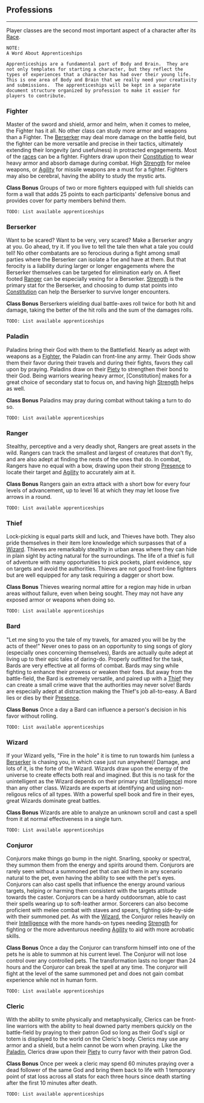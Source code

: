 ## Professions

_____

Player classes are the second most important aspect of a character after its [Race](#Races).

```text
NOTE:
A Word About Apprenticeships

Apprenticeships are a fundamental part of Body and Brain.  They are not only templates for starting a character, but they reflect the types of experiences that a character has had over their young life.  This is one area of Body and Brain that we really need your creativity and submissions.  The apprenticeships will be kept in a separate document structure organized by profession to make it easier for players to contribute.
```

### Fighter

Master of the sword and shield, armor and helm, when it comes to melee, the Fighter has it all.  No other class can study more armor and weapons than a Fighter.  The [Berserker](#Berserker) may deal more damage on the battle field, but the fighter can be more versatile and precise in their tactics, ultimately extending their longevity (and usefulness) in protracted engagements.
Most of the [races](#Races) can be a fighter.  Fighters draw upon their [Constitution](#Constitution) to wear heavy armor and absorb damage during combat.  High [Strength](#Strength) for melee weapons, or [Agility](#Agility) for missile weapons are a must for a fighter.  Fighters may also be cerebral, having the ability to study the mystic arts.  

__Class Bonus__
Groups of two or more fighters equipped with full shields can form a wall that adds 25 points to each participants' defensive bonus and provides cover for party members behind them.
 
```todo
TODO: List available apprenticeships
```

### Berserker

Want to be scared?  Want to be very, very scared?  Make a Berserker angry at you.  Go ahead, try it.  If you live to tell the tale then what a tale you could tell!  No other combatants are so ferocious during a fight among small parties where the Berserker can isolate a foe and have at them.  But that ferocity is a liability during larger or longer engagements where the Berserker themselves can be targeted for elimination early on.  A fleet footed [Ranger](#Ranger) can be especially vexing for a Berserker.    [Strength](#Strength) is the primary stat for the Berserker, and choosing to dump stat points into [Constitution](#Constitution) can help the Berserker to survive longer encounters.

__Class Bonus__
Berserkers wielding dual battle-axes roll twice for both hit and damage, taking the better of the hit rolls and the sum of the damages rolls.

```todo
TODO: List available apprenticeships
```

### Paladin

Paladins bring their God with them to the Battlefield.  Nearly as adept with weapons as a [Fighter](#Fighter), the Paladin can front-line any army.  Their Gods show them their favor during their travels and during their fights, favors they call upon by praying.  Paladins draw on their [Piety](#Piety) to strengthen their bond to their God.  Being warriors wearing heavy armor, [Constitution] makes for a great choice of secondary stat to focus on, and having high [Strength](#Strength) helps as well.  

__Class Bonus__
Paladins may pray during combat without taking a turn to do so.

```todo
TODO: List available apprenticeships
```

### Ranger

Stealthy, perceptive and a very deadly shot, Rangers are great assets in the wild.  Rangers can track the smallest and largest of creatures that don't fly, and are also adept at finding the nests of the ones that do.  In combat, Rangers have no equal with a bow, drawing upon their strong [Presence](#Presence) to locate their target and [Agility](#Agility) to accurately aim at it.

__Class Bonus__
Rangers gain an extra attack with a short bow for every four levels of advancement, up to level 16 at which they may let loose five arrows in a round.

```todo
TODO: List available apprenticeships
```

### Thief

Lock-picking is equal parts skill and luck, and Thieves have both.  They also pride themselves in their item lore knowledge which surpasses that of a [Wizard](#Wizard).  Thieves are remarkably stealthy in urban areas where they can hide in plain sight by acting natural for the surroundings.  The life of a thief is full of adventure with many opportunities to pick pockets, plant evidence, spy on targets and avoid the authorities.  Thieves are not good front-line fighters but are well equipped for any task requiring a dagger or short bow.

__Class Bonus__
Thieves wearing normal attire for a region may hide in urban areas without failure, even when being sought.  They may not have any exposed armor or weapons when doing so.

```todo
TODO: List available apprenticeships
```

### Bard

"Let me sing to you the tale of my travels, for amazed you will be by the acts of thee!"  Never ones to pass on an opportunity to sing songs of glory (especially ones concerning themselves), Bards are actually quite adept at living up to their epic tales of daring-do.  Properly outfitted for the task, Bards are very effective at all forms of combat.  Bards may sing while fighting to enhance their prowess or weaken their foes.  But away from the battle-field, the Bard is extremely versatile, and paired up with a [Thief](#Thief) they can create a small crime wave that the authorities may never solve!  Bards are especially adept at distraction making the Thief's job all-to-easy.  A Bard lies or dies by their [Presence](#Presence).

__Class Bonus__
Once a day a Bard can influence a person's decision in his favor without rolling.

```todo
TODO: List available apprenticeships
```

### Wizard

If your Wizard yells, "Fire in the hole" it is time to run towards him (unless a [Berserker](#Berserker) is chasing you, in which case just run anywhere)!  Damage, and lots of it, is the forte of the Wizard.  Wizards draw upon the energy of the universe to create effects both real and imagined.  But this is no task for the unintelligent as the Wizard depends on their primary stat ([Intelligence](#Intelligence)) more than any other class.  Wizards are experts at identifying and using non-religous relics of all types.  With a powerful spell book and fire in their eyes, great Wizards dominate great battles.

__Class Bonus__
Wizards are able to analyze an unknown scroll and cast a spell from it at normal effectiveness in a single turn.

```todo
TODO: List available apprenticeships
```

### Conjuror

Conjurors make things go bump in the night.  Snarling, spooky or spectral, they summon them from the energy and spirits around them.  Conjurors are rarely seen without a summoned pet that can aid them in any scenario natural to the pet, even having the ability to see with the pet's eyes.  Conjurors can also cast spells that influence the energy around various targets, helping or harming them consistent with the targets attitude towards the caster.  Conjurors can be a hardy outdoorsman, able to cast their spells wearing up to soft-leather armor.  Sorcerers can also become proficient with melee combat with staves and spears, fighting side-by-side with their summoned pet.  As with the [Wizard](#Wizard), the Conjuror relies heavily on their [Intelligence](#Intelligence) with the more hands-on types needing [Strength](#Strength) for fighting or the more adventurous needing [Agility](#Agility) to aid with more acrobatic skills.

__Class Bonus__
Once a day the Conjuror can transform himself into one of the pets he is able to summon at his current level.  The Conjuror will not lose control over any controlled pets.  The transformation lasts no longer than 24 hours and the Conjuror can break the spell at any time.  The conjuror will fight at the level of the same summoned pet and does not gain combat experience while not in human form.

```todo
TODO: List available apprenticeships
```

### Cleric

With the ability to smite physically and metaphysically, Clerics can be front-line warriors with the ability to heal downed party members quickly on the battle-field by praying to their patron God so long as their God's sigil or totem is displayed to the world on the Cleric's body.  Clerics may use any armor and a shield, but a helm cannot be worn when praying. Like the [Paladin](#Paladin), Clerics draw upon their [Piety](#Piety) to curry favor with their patron God.

__Class Bonus__
Once per week a cleric may spend 60 minutes praying over a dead follower of the same God and bring them back to life with 1 temporary point of stat loss across all stats for each three hours since death starting after the first 10 minutes after death.

```todo
TODO: List available apprenticeships
```
